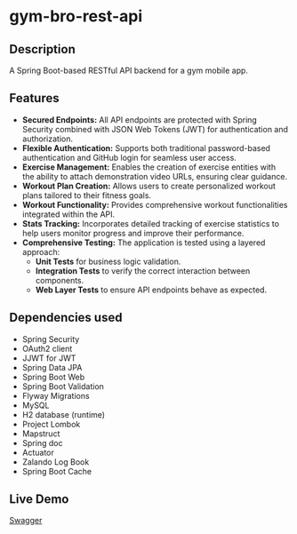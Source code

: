 # gym-bro-rest-api

## Description
A Spring Boot-based RESTful API backend for a gym mobile app.

## Features
* **Secured Endpoints:** All API endpoints are protected with Spring Security combined with JSON Web Tokens (JWT) for authentication and authorization.
* **Flexible Authentication:** Supports both traditional password-based authentication and GitHub login for seamless user access.
* **Exercise Management:** Enables the creation of exercise entities with the ability to attach demonstration video URLs, ensuring clear guidance.
* **Workout Plan Creation:** Allows users to create personalized workout plans tailored to their fitness goals.
* **Workout Functionality:** Provides comprehensive workout functionalities integrated within the API.
* **Stats Tracking:** Incorporates detailed tracking of exercise statistics to help users monitor progress and improve their performance.
* **Comprehensive Testing:** The application is tested using a layered approach:
  * **Unit Tests** for business logic validation.
  * **Integration Tests** to verify the correct interaction between components.
  * **Web Layer Tests** to ensure API endpoints behave as expected.

## Dependencies used
* Spring Security
* OAuth2 client
* JJWT for JWT
* Spring Data JPA
* Spring Boot Web
* Spring Boot Validation
* Flyway Migrations
* MySQL
* H2 database (runtime)
* Project Lombok
* Mapstruct
* Spring doc
* Actuator
* Zalando Log Book
* Spring Boot Cache

## Live Demo
[Swagger](https://gym-bro-rest-api.politeground-32cb1c67.polandcentral.azurecontainerapps.io/swagger-ui/index.html)
